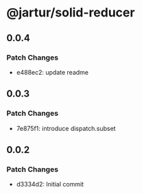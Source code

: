 # @jartur/solid-reducer

## 0.0.4

### Patch Changes

- e488ec2: update readme

## 0.0.3

### Patch Changes

- 7e875f1: introduce dispatch.subset

## 0.0.2

### Patch Changes

- d3334d2: Initial commit
